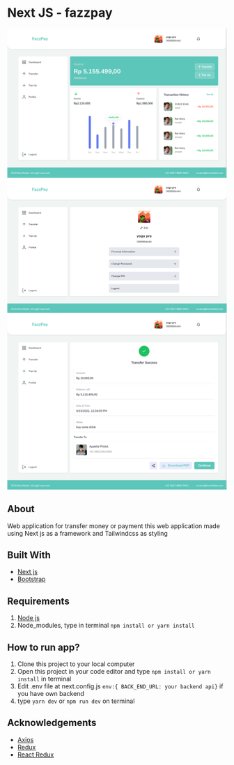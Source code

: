 # Next JS - fazzpay
<!-- <p align="center">
  <img src="./screenshoot/home.png" height="230" />
  <img src="./screenshoot/login.png" height="230" /> 
  <img src="./screenshoot/profile.png" height="230" />
</p>
<p align="center">
  <img src="./screenshoot/myorder.png" height="230" /> 
  <img src="./screenshoot/my-product.png" height="230" />
  <img src="./screenshoot/shop.png" height="230" /> 
</p> -->
![Home page](/screenshoot/dashboard.png)
![dashboard](/screenshoot/profile.png)
![profile page](/screenshoot/transfer-success.png)

## About
Web application for transfer money or payment
this web application made using Next js as a framework and Tailwindcss as styling
## Built With
- [Next js](https://nextjs.org/)
- [Bootstrap](hhttps://getbootstrap.com/)

## Requirements
1. [Node js](https://nodejs.org)
2. Node_modules, type in terminal `npm install or yarn install`

## How to run app?
1. Clone this project to your local computer
2. Open this project in your code editor and type `npm install or yarn install` in terminal
3. Edit .env file at next.config.js `env:{ BACK_END_URL: your backend api}` if you have own backend
4. type `yarn dev` or `npm run dev` on terminal

## Acknowledgements
- [Axios](https://axios-http.com/)
- [Redux](https://redux.js.org/)
- [React Redux](https://react-redux.js.org/)